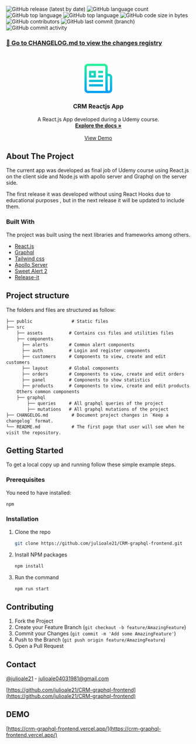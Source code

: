 ![GitHub release (latest by date)](https://img.shields.io/github/v/release/julioale21/CRM-graphql-frontend)
![GitHub language count](https://img.shields.io/github/languages/count/julioale21/CRM-graphql-frontend)
![GitHub top language](https://img.shields.io/github/languages/top/julioale21/CRM-graphql-frontend)
![GitHub top language](https://img.shields.io/github/languages/top/julioale21/CRM-graphql-frontend)
![GitHub code size in bytes](https://img.shields.io/github/languages/code-size/julioale21/CRM-graphql-frontend)
![GitHub contributors](https://img.shields.io/github/contributors/julioale21/CRM-graphql-frontend?color=blue)
![GitHub last commit (branch)](https://img.shields.io/github/last-commit/julioale21/CRM-graphql-frontend/master?color=blue)
![GitHub commit activity](https://img.shields.io/github/commit-activity/m/julioale21/CRM-graphql-frontend)

### [📖 Go to CHANGELOG.md to view the changes registry](CHANGELOG.md)

<br />
<p align="center">
  <a href="https://github.com/othneildrew/Best-README-Template">
    <img src="src/assets/logo.png" alt="Logo" width="80" height="80">
  </a>

  <h3 align="center">CRM Reactjs App</h3>

  <p align="center">
    A React.js App developed during a Udemy course.
    <br />
    <a href="https://es.reactjs.org/docs/getting-started.html"><strong>Explore the docs »</strong></a>
    <br />
    <br />
    <a href="https://crm-graphql-frontend.vercel.app/">View Demo</a>
  </p>
</p>


<!-- ABOUT THE PROJECT -->
## About The Project

The current app was developed as final job of Udemy course using React.js on the client side and Node.js with apollo server and Graphql on the server side.

The first release it was developed without using React Hooks due to educational purposes , but in the next release it will be updated to include them.



### Built With

The project was built using the next libraries and frameworks among others.
* [React.js](https://es.reactjs.org/docs/getting-started.html)
* [Graphql](https://graphql.org/)
* [Tailwind css](https://tailwindcss.com/docs)
* [Apollo Server](https://www.apollographql.com/docs/apollo-server/)
* [Sweet Alert 2](https://sweetalert2.github.io/)
* [Release-it](https://github.com/release-it/release-it)

## Project structure

The folders and files are structured as follow:

   
    ├── public               # Static files
    ├── src
        ├── assets          # Contains css files and utilities files 
        ├── components       
          ├── alerts        # Common alert components
          ├── auth          # Login and register components
          ├── customers     # Components to view, create and edit customers
          ├── layout        # Global components
          ├── orders        # Components to view, create and edit orders
          ├── panel         # Components to show statistics
          ├── products      # Components to view, create and edit products
        Others common components
        ├── graphql            
            ├── queries     # All graphql queries of the project
            ├── mutations   # All graphql mutations of the project
    ├── CHANGELOG.md         # Document project changes in `Keep a changelog` format.
    └── README.md            # The first page that user will see when he visit the repository.
    

<!-- GETTING STARTED -->
## Getting Started

To get a local copy up and running follow these simple example steps.

### Prerequisites

You need to have installed:

```sh
npm
```

### Installation

1. Clone the repo
   ```sh
   git clone https://github.com/julioale21/CRM-graphql-frontend.git
   ```
2. Install NPM packages
   ```sh
   npm install
   ```
3. Run the command
   ```sh
   npm run start
   ```


<!-- CONTRIBUTING -->
## Contributing

1. Fork the Project
2. Create your Feature Branch (`git checkout -b feature/AmazingFeature`)
3. Commit your Changes (`git commit -m 'Add some AmazingFeature'`)
4. Push to the Branch (`git push origin feature/AmazingFeature`)
5. Open a Pull Request


## Contact

[@julioale21](https://twitter.com/julioale21) - julioale04031981@gmail.com

[https://github.com/julioale21/CRM-graphql-frontend](https://github.com/julioale21/CRM-graphql-frontend)

## DEMO

[https://crm-graphql-frontend.vercel.app/](https://crm-graphql-frontend.vercel.app/)

